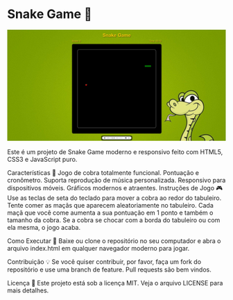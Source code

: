 # Snake Game 🐍

![Screenshot do Jogo](assets/snake.jpg)

Este é um projeto de Snake Game moderno e responsivo feito com HTML5, CSS3 e JavaScript puro.

Características 🎯
Jogo de cobra totalmente funcional.
Pontuação e cronômetro.
Suporta reprodução de música personalizada.
Responsivo para dispositivos móveis.
Gráficos modernos e atraentes.
Instruções de Jogo 🎮
Use as teclas de seta do teclado para mover a cobra ao redor do tabuleiro. Tente comer as maçãs que aparecem aleatoriamente no tabuleiro. Cada maçã que você come aumenta a sua pontuação em 1 ponto e também o tamanho da cobra. Se a cobra se chocar com a borda do tabuleiro ou com ela mesma, o jogo acaba.

Como Executar 🚀
Baixe ou clone o repositório no seu computador e abra o arquivo index.html em qualquer navegador moderno para jogar.

Contribuição 💡
Se você quiser contribuir, por favor, faça um fork do repositório e use uma branch de feature. Pull requests são bem vindos.

Licença 📝
Este projeto está sob a licença MIT. Veja o arquivo LICENSE para mais detalhes.
